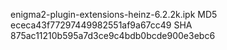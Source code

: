 enigma2-plugin-extensions-heinz-6.2.2k.ipk
MD5 ececa43f77297449982551af9a67cc49
SHA 875ac11210b595a7d3ce9c4bdb0bcde900e3ebc6

